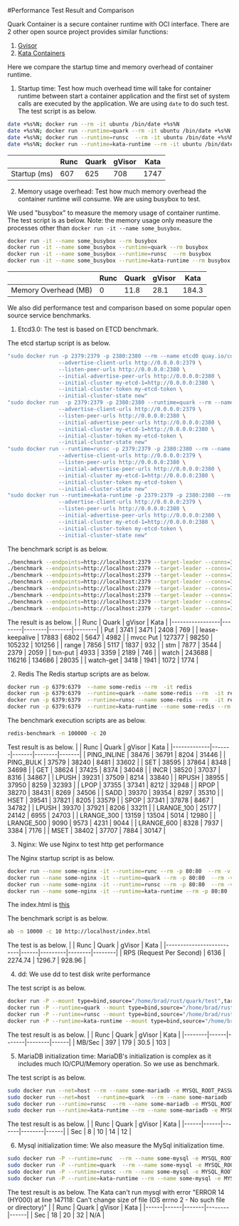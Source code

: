 #Performance Test Result and Comparison

Quark Container is a secure container runtime with OCI interface. There are 2 other open source project provides similar functions: 
1. [Gvisor](https://gvisor.dev/)
2. [Kata Containers](https://github.com/kata-containers/)

Here we compare the startup time and memory overhead of container runtime.
1. Startup time: Test how much overhead time will take for container runtime between start a container application and the first set of system calls are executed by the application.
We are using `date` to do such test. The test script is as below.
```sh
date +%s%N; docker run --rm -it ubuntu /bin/date +%s%N
date +%s%N; docker run --runtime=quark --rm -it ubuntu /bin/date +%s%N
date +%s%N; docker run --runtime=runsc  --rm -it ubuntu /bin/date +%s%N
date +%s%N; docker run --runtime=kata-runtime --rm -it ubuntu /bin/date +%s%N
```


|              | Runc | Quark | gVisor | Kata |
|--------------|------|-------|-------|------|
| Startup (ms) | 607  | 625   | 708   | 1747 |


2. Memory usage overhead: Test how much memory overhead the container runtime will consume. We are using busybox to test. 

We used "busybox" to measure the memory usage of container runtime. The test script is as below. Note: the memory usage only measure the processes other than `docker run -it --name some_busybox`.

```sh
docker run -it --name some_busybox --rm busybox
docker run -it --name some_busybox --runtime=quark --rm busybox
docker run -it --name some_busybox --runtime=runsc  --rm busybox
docker run -it --name some_busybox --runtime=kata-runtime --rm busybox
```

|                      | Runc | Quark | gVisor | Kata  |
|----------------------|------|-------|--------|-------|
| Memory Overhead (MB) | 0    | 11.8  | 28.1   | 184.3 |

We also did performance test and comparison based on some popular open source service benchmarks. 
1. Etcd3.0: The test is based on ETCD benchmark. 

The etcd startup script is as below.

```sh
"sudo docker run -p 2379:2379 -p 2380:2380 --rm --name etcd0 quay.io/coreos/etcd:v3.0.0 /usr/local/bin/etcd --name my-etcd-1 --listen-client-urls http://0.0.0.0:2379 \
                --advertise-client-urls http://0.0.0.0:2379 \
                --listen-peer-urls http://0.0.0.0:2380 \
                --initial-advertise-peer-urls http://0.0.0.0:2380 \
                --initial-cluster my-etcd-1=http://0.0.0.0:2380 \
                --initial-cluster-token my-etcd-token \
                --initial-cluster-state new"
"sudo docker run  -p 2379:2379 -p 2380:2380 --runtime=quark --rm --name etcd0 quay.io/coreos/etcd:v3.0.0 /usr/local/bin/etcd --name my-etcd-1 --listen-client-urls http://0.0.0.0:2379 \
                --advertise-client-urls http://0.0.0.0:2379 \
                --listen-peer-urls http://0.0.0.0:2380 \
                --initial-advertise-peer-urls http://0.0.0.0:2380 \
                --initial-cluster my-etcd-1=http://0.0.0.0:2380 \
                --initial-cluster-token my-etcd-token \
                --initial-cluster-state new"
"sudo docker run --runtime=runsc -p 2379:2379 -p 2380:2380 --rm --name etcd0 quay.io/coreos/etcd:v3.0.0 /usr/local/bin/etcd --name my-etcd-1 --listen-client-urls http://0.0.0.0:2379 \
                --advertise-client-urls http://0.0.0.0:2379 \
                --listen-peer-urls http://0.0.0.0:2380 \
                --initial-advertise-peer-urls http://0.0.0.0:2380 \
                --initial-cluster my-etcd-1=http://0.0.0.0:2380 \
                --initial-cluster-token my-etcd-token \
                --initial-cluster-state new"
"sudo docker run --runtime=kata-runtime -p 2379:2379 -p 2380:2380 --rm --name etcd0 quay.io/coreos/etcd:v3.0.0 /usr/local/bin/etcd --name my-etcd-1 --listen-client-urls http://0.0.0.0:2379 \
                --advertise-client-urls http://0.0.0.0:2379 \
                --listen-peer-urls http://0.0.0.0:2380 \
                --initial-advertise-peer-urls http://0.0.0.0:2380 \
                --initial-cluster my-etcd-1=http://0.0.0.0:2380 \
                --initial-cluster-token my-etcd-token \
                --initial-cluster-state new"
```

The benchmark script is as below.
```sh
./benchmark --endpoints=http://localhost:2379 --target-leader --conns=10 --clients=10  put --key-size=8 --sequential-keys --total=10000 --val-size=256
./benchmark --endpoints=http://localhost:2379 --target-leader --conns=10 --clients=10  lease-keepalive --total=10000
./benchmark --endpoints=http://localhost:2379 --target-leader --conns=10 --clients=10  mvcc put --total=10000
./benchmark --endpoints=http://localhost:2379 --target-leader --conns=10 --clients=10  range 123 1234567890 --total=10000
./benchmark --endpoints=http://localhost:2379 --target-leader --conns=10 --clients=10  stm --total=10000
./benchmark --endpoints=http://localhost:2379 --target-leader --conns=10 --clients=10  txn-put --total=10000
./benchmark --endpoints=http://localhost:2379 --target-leader --conns=10 --clients=10  watch
./benchmark --endpoints=http://localhost:2379 --target-leader --conns=10 --clients=10  watch-get
```

The result is as below.
|                 | Runc   | Quark  | gVisor | Kata   |
|-----------------|--------|--------|--------|--------|
| Put             | 3741   | 3471   | 2408   | 769    |
| lease-keepalive | 17883  | 6802   | 5647   | 4982   |
| mvcc Put        | 127377 | 98250  | 105232 | 101256 |
| range           | 7856   | 5117   | 1837   | 932    |
| stm             | 7877   | 3544   | 2379   | 2059   |
| txn-put         | 4933   | 3359   | 2189   | 746    |
| watch           | 243688 | 116216 | 134686 | 28035  |
| watch-get       | 3418   | 1941   | 1072   | 1774   |

2. Redis
The Redis startup scripts are as below.
```sh
docker run -p 6379:6379  --name some-redis --rm  -it redis
docker run -p 6379:6379  --runtime=quark --name some-redis --rm  -it redis
docker run -p 6379:6379  --runtime=runsc --name some-redis --rm  -it redis
docker run -p 6379:6379  --runtime=kata-runtime --name some-redis --rm  -it redis
```

The benchmark execution scripts are as below.
```sh
redis-benchmark -n 100000 -c 20
```

Test result is as below.
|             | Runc  | Quark | gVisor | Kata  |
|-------------|-------|-------|--------|-------|
| PING_INLINE | 38476 | 36791 | 8204   | 31446 |
| PING_BULK   | 37579 | 38240 | 8481   | 33602 |
| SET         | 38595 | 37864 | 8348   | 34698 |
| GET         | 38624 | 37425 | 8374   | 34048 |
| INCR        | 38520 | 37037 | 8316   | 34867 |
| LPUSH       | 39231 | 37509 | 8214   | 33840 |
| RPUSH       | 38955 | 37950 | 8259   | 32393 |
| LPOP        | 37355 | 37341 | 8212   | 32948 |
| RPOP        | 38270 | 38431 | 8269   | 34506 |
| SADD        | 39370 | 39354 | 8297   | 35310 |
| HSET        | 39541 | 37821 | 8205   | 33579 |
| SPOP        | 37341 | 37878 | 8467   | 34782 |
| LPUSH       | 39370 | 37921 | 8206   | 33211 |
| LRANGE_100  | 25177 | 24142 | 6955   | 24703 |
| LRANGE_300  | 13159 | 13504 | 5014   | 12980 |
| LRANGE_500  | 9090  | 9573  | 4231   | 9044  |
| LRANGE_600  | 8328  | 7937  | 3384   | 7176  |
| MSET        | 38402 | 37707 | 7884   | 30147 |


3. Nginx: We use Nginx to test http get performance

The Nginx startup script is as below.
```sh
docker run --name some-nginx -it --runtime=runc --rm -p 80:80  --rm -v /home/brad/website/:/usr/share/nginx/html:ro nginx
docker run --name some-nginx -it --runtime=quark --rm -p 80:80  --rm -v /home/brad/website/:/usr/share/nginx/html:ro nginx
docker run --name some-nginx -it --runtime=runsc --rm -p 80:80  --rm -v /home/brad/website/:/usr/share/nginx/html:ro nginx
docker run --name some-nginx -it --runtime=kata-runtime --rm -p 80:80  --rm -v /home/brad/website/:/usr/share/nginx/html:ro nginx
```

The index.html is [this](doc/index.html)

The benchmark script is as below.
```sh
ab -n 10000 -c 10 http://localhost/index.html
```

The test is as below.
|                          | Runc | Quark   | gVisor | Kata   |
|--------------------------|------|---------|--------|--------|
| RPS (Request Per Second) | 6136 | 2274.74 | 1296.7 | 928.96 |

4. dd: We use dd to test disk write performance

The test script is as below.
```sh
docker run -P --mount type=bind,source="/home/brad/rust/quark/test",target=/test --rm -it ubuntu /bin/dd if=/dev/zero of=/test/fio-rand-read bs=4k count=2500
docker run -P --runtime=quark --mount type=bind,source="/home/brad/rust/quark/test",target=/test --rm -it ubuntu /bin/dd if=/dev/zero of=/test/fio-rand-read bs=4k count=2500
docker run -P --runtime=runsc --mount type=bind,source="/home/brad/rust/quark/test",target=/test --rm -it ubuntu /bin/dd if=/dev/zero of=/test/fio-rand-read bs=4k count=2500
docker run -P --runtime=kata-runtime --mount type=bind,source="/home/brad/rust/quark/test",target=/test --rm -it ubuntu /bin/dd if=/dev/zero of=/test/fio-rand-read bs=4k count=2500
```

The test result is as below.
|        | Runc | Quark | gVisor | Kata |
|--------|------|-------|--------|------|
| MB/Sec | 397  | 179   | 30.5   | 103  |


5. MariaDB initialization time: MariaDB's initialization is complex as it includes much IO/CPU/Memory operation. So we use as benchmark.

The test script is as below.
```sh
sudo docker run --net=host --rm --name some-mariadb -e MYSQL_ROOT_PASSWORD=123 -it mariadb
sudo docker run --net=host  --runtime=quark  --rm --name some-mariadb -e MYSQL_ROOT_PASSWORD=123 -it mariadb
sudo docker run --runtime=runsc  --rm --name some-mariadb -e MYSQL_ROOT_PASSWORD=123 -it mariadb
sudo docker run --runtime=kata-runtime --rm --name some-mariadb -e MYSQL_ROOT_PASSWORD=123 -it mariadb
```


The test result is as below.
|      | Runc | Quark | gVisor | Kata |
|------|------|-------|--------|------|
| Sec  | 8    | 10    | 14     | 12   |

6. Mysql initialization time: We also measure the MySql initialization time.
 ```sh
sudo docker run -P --runtime=runc  --rm --name some-mysql -e MYSQL_ROOT_PASSWORD=123 -it mysql
sudo docker run -P --runtime=quark  --rm --name some-mysql -e MYSQL_ROOT_PASSWORD=123 -it mysql
sudo docker run -P --runtime=runsc --rm --name some-mysql -e MYSQL_ROOT_PASSWORD=123 -it mysql
sudo docker run -P --runtime=kata-runtime --rm --name some-mysql -e MYSQL_ROOT_PASSWORD=123 -it mysql
 ```
 

The test result is as below. The Kata can't run mysql with error "ERROR 14 (HY000) at line 147118: Can't change size of file (OS errno 2 - No such file or directory)"
|      | Runc | Quark | gVisor | Kata |
|------|------|-------|--------|------|
| Sec  | 18   | 20    | 32     | N/A  |